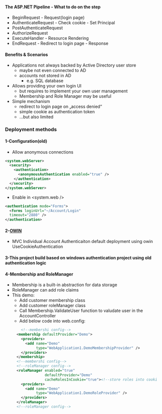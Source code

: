 
#### The ASP.NET Pipeline - What to do on the step
* BeginRequest - Request(login page)
* AuthenticateRequest - Check cookie - Set Principal
* PostAuthenticateRequest
* AuthorizeRequest
* ExecuteHandler - Resource Rendering
* EndRequest - Redirect to login page - Response
#### Benefits & Scenarios
* Applications not always backed by Active Directory user store
  * maybe not even connected to AD
  * accounts not stored in AD
    * e.g. SQL database
* Allows providing your own login UI
  * but requires to implement your own user management
  * Membership and Role Manager may be useful
* Simple mechanism
  * redirect to login page on „access denied“
  * simple cookie as authentication token
  * ...but also limited

### Deployment methods
#### 1-Configuration(old)
* Allow anonymous connections
```xml
<system.webServer>
  <security>
    <authentication>
      <anonymousAuthentication enabled="true" />
    </authentication>
  </security>
</system.webServer>
```
* Enable in <system.web />
```xml
<authentication mode="Forms">
  <forms loginUrl="~/Account/Login"
  timeout="2880" />
</authentication>
```
#### 2-[OWIN](http://owin.org/)
* MVC Individual Account Authenticaiton default deployment using owin UseCookieAuthentication
#### 3-This project build based on windows authentication project using old authentication logic
#### 4-Membership and RoleManager
* Membership is a built-in abstraction for data storage
* RoleManager can add role claims
* This demo:
  * Add customer membership class
  * Add customer roleManager class
  * Call Membership.ValidateUser function to valudate user in the AccountController
  * Add below code into web.config:
  ```xml
      <!--membershi config-->
    <membership defaultProvider="Demo">
      <providers>
        <add name="Demo"
             type="WebApplication1.DemoMembershipProvider" />
      </providers>
    </membership>
    <!--membershi config-->
    <!--roleManager config-->
    <roleManager enabled="true"
                 defaultProvider="Demo" 
                 cacheRolesInCookie="true"><!--store roles into cookie-->
      <providers>
        <add name="Demo"
             type="WebApplication1.DemoRoleProvider" />
      </providers>
    </roleManager>
    <!--roleManager config-->
  ```

